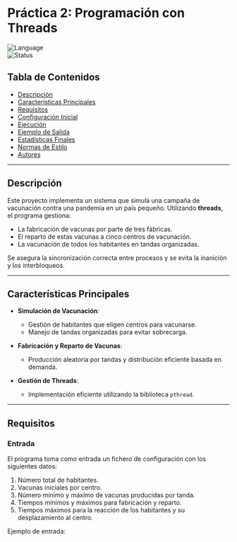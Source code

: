# Práctica 2: Programación con Threads

![Language](https://img.shields.io/badge/language-C-blue)  
![Status](https://img.shields.io/badge/status-in%20progress-orange)

## Tabla de Contenidos

- [Descripción](#descripción)
- [Características Principales](#características-principales)
- [Requisitos](#requisitos)
- [Configuración Inicial](#configuración-inicial)
- [Ejecución](#ejecución)
- [Ejemplo de Salida](#ejemplo-de-salida)
- [Estadísticas Finales](#estadísticas-finales)
- [Normas de Estilo](#normas-de-estilo)
- [Autores](#autores)

---

## Descripción

Este proyecto implementa un sistema que simula una campaña de vacunación contra una pandemia en un país pequeño. Utilizando **threads**, el programa gestiona:
- La fabricación de vacunas por parte de tres fábricas.
- El reparto de estas vacunas a cinco centros de vacunación.
- La vacunación de todos los habitantes en tandas organizadas.

Se asegura la sincronización correcta entre procesos y se evita la inanición y los interbloqueos.

---

## Características Principales

- **Simulación de Vacunación**: 
  - Gestión de habitantes que eligen centros para vacunarse.
  - Manejo de tandas organizadas para evitar sobrecarga.

- **Fabricación y Reparto de Vacunas**:
  - Producción aleatoria por tandas y distribución eficiente basada en demanda.

- **Gestión de Threads**:
  - Implementación eficiente utilizando la biblioteca `pthread`.

---

## Requisitos

### Entrada

El programa toma como entrada un fichero de configuración con los siguientes datos:
1. Número total de habitantes.
2. Vacunas iniciales por centro.
3. Número mínimo y máximo de vacunas producidas por tanda.
4. Tiempos mínimos y máximos para fabricación y reparto.
5. Tiempos máximos para la reacción de los habitantes y su desplazamiento al centro.

Ejemplo de entrada:
